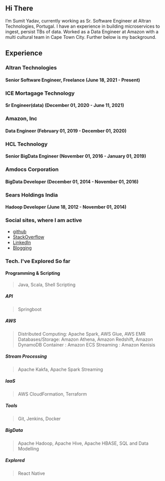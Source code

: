 ## Hi There

I’m Sumit Yadav, currently working as Sr. Software Engineer at Altran Technologies, Portugal. I have an experience in building microservices to ingest, persist TBs of data. Worked as a Data Engineer at Amazon with a multi cultural team in Cape Town City. Further below is my background.

## Experience

### Altran Technologies
#### Senior Software Engineer, Freelance (June 18, 2021 - Present)

### ICE Mortagage Technology
#### Sr Engineer(data) (December 01, 2020 - June 11, 2021)

### Amazon, Inc
#### Data Engineer (February 01, 2019 - December 01, 2020)

### HCL Technology
#### Senior BigData Engineer (November 01, 2016 - January 01, 2019)

### Amdocs Corporation
#### BigData Developer (December 01, 2014 - November 01, 2016)

### Sears Holdings India
#### Hadoop Developer (June 18, 2012 - November 01, 2014)

### Social sites, where I am active

- [github](https://github.com/sumitya/) 
- [StackOverflow](https://stackoverflow.com/users/3639306/sumitya)
- [LinkedIn](https://www.linkedin.com/in/sumitya/)
- [Blogging](https://atozlearner.com/)

### Tech. I've Explored So far

#### Programming & Scripting
> Java, Scala, Shell Scripting

##### API
> Springboot

##### AWS
> Distributed Computing: Apache Spark, AWS Glue, AWS EMR
> Databases/Storage: Amazon Athena, Amazon Redshift, Amazon DynamoDB
> Container : Amazon ECS
> Streaming : Amazon Kenisis

##### Stream Processing
> Apache Kakfa, Apache Spark Streaming

##### IaaS
> AWS CloudFormation, Terraform

##### Tools
> Git, Jenkins, Docker

##### BigData 
> Apache Hadoop,  Apache Hive, Apache HBASE, SQL and Data Modelling

##### Explored 
> React Native

